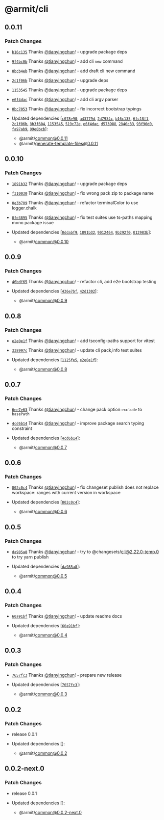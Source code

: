 # @armit/cli

## 0.0.11

### Patch Changes

- [`b16c135`](https://github.com/armitjs/armit/commit/b16c1355feb29e64d22d84066f39a93f35c8ca65) Thanks [@tianyingchun](https://github.com/tianyingchun)! - upgrade package deps

- [`9f4bc0b`](https://github.com/armitjs/armit/commit/9f4bc0bacc509309fd045a7f2bbe3fe61466560e) Thanks [@tianyingchun](https://github.com/tianyingchun)! - add cli `new` command

- [`8bcb4eb`](https://github.com/armitjs/armit/commit/8bcb4eb3f1f36c8c7ab8e0483eaf4b6610646964) Thanks [@tianyingchun](https://github.com/tianyingchun)! - add draft cli new command

- [`2c1f06b`](https://github.com/armitjs/armit/commit/2c1f06bc8de10ee63744f88138e7fed8e8d596b1) Thanks [@tianyingchun](https://github.com/tianyingchun)! - upgrade deps

- [`1153545`](https://github.com/armitjs/armit/commit/11535454cbce9c7cf4e07eec814f3436e3e73385) Thanks [@tianyingchun](https://github.com/tianyingchun)! - upgrade package deps

- [`e6f4dac`](https://github.com/armitjs/armit/commit/e6f4dac2c390f212f4264c1be188525707c23c7c) Thanks [@tianyingchun](https://github.com/tianyingchun)! - add cli argv parser

- [`0bc7053`](https://github.com/armitjs/armit/commit/0bc7053465fac9339dddbd2fe97b2f00d3da448f) Thanks [@tianyingchun](https://github.com/tianyingchun)! - fix incorrect bootstrap typings

- Updated dependencies [[`c078e90`](https://github.com/armitjs/armit/commit/c078e9027d3555cbcfa4bf1018eab7a7ffc964b8), [`a43779d`](https://github.com/armitjs/armit/commit/a43779ddd871471d40d7a1677ff884df50956ab9), [`2d7934c`](https://github.com/armitjs/armit/commit/2d7934c0bb70a4acc27f7ee346c259bb73e79e7a), [`b16c135`](https://github.com/armitjs/armit/commit/b16c1355feb29e64d22d84066f39a93f35c8ca65), [`6fc18f1`](https://github.com/armitjs/armit/commit/6fc18f1908ee307c9a3c390db7a1177eeba9a16b), [`2c1f06b`](https://github.com/armitjs/armit/commit/2c1f06bc8de10ee63744f88138e7fed8e8d596b1), [`8b3f604`](https://github.com/armitjs/armit/commit/8b3f60445ab203509cdb9ae3acb7b3305a414263), [`1153545`](https://github.com/armitjs/armit/commit/11535454cbce9c7cf4e07eec814f3436e3e73385), [`519c72e`](https://github.com/armitjs/armit/commit/519c72e5c41460a38340622c5b6d9edb05d71c72), [`e6f4dac`](https://github.com/armitjs/armit/commit/e6f4dac2c390f212f4264c1be188525707c23c7c), [`d573988`](https://github.com/armitjs/armit/commit/d57398849529b1a5d114e64f03d9dc82e6100da8), [`2840c33`](https://github.com/armitjs/armit/commit/2840c331b1fc484aee3a86b8adb490fb240e8884), [`93f90d0`](https://github.com/armitjs/armit/commit/93f90d0fdb71a4c7e6567e1317ab940d6cd49299), [`fa97ab9`](https://github.com/armitjs/armit/commit/fa97ab9d8dbfd4f42ed8feb9b3edbd636b3ba2a9), [`09e0bcb`](https://github.com/armitjs/armit/commit/09e0bcb6342c447301d0a4a359f9a8ada3f2def4)]:
  - @armit/common@0.0.11
  - @armit/generate-template-files@0.0.11

## 0.0.10

### Patch Changes

- [`1891b32`](https://github.com/armitjs/armit/commit/1891b32a9332c9204d30713e2777f7746236191c) Thanks [@tianyingchun](https://github.com/tianyingchun)! - upgrade package deps

- [`f310030`](https://github.com/armitjs/armit/commit/f31003080355b31d48d2684b797edcdb0ba7e749) Thanks [@tianyingchun](https://github.com/tianyingchun)! - fix wrong pack zip to package name

- [`0e3b709`](https://github.com/armitjs/armit/commit/0e3b709111307784abe982fe293784a6bbcc3711) Thanks [@tianyingchun](https://github.com/tianyingchun)! - refactor terminalColor to use logger.chalk

- [`0fe3895`](https://github.com/armitjs/armit/commit/0fe3895359bf72eda3a6233b8cbb525a723d7385) Thanks [@tianyingchun](https://github.com/tianyingchun)! - fix test suites use ts-paths mapping mono package issue

- Updated dependencies [[`0ddabf9`](https://github.com/armitjs/armit/commit/0ddabf91e3f9ffbd28132d4ac7c18135d925d503), [`1891b32`](https://github.com/armitjs/armit/commit/1891b32a9332c9204d30713e2777f7746236191c), [`9012464`](https://github.com/armitjs/armit/commit/90124640362de899e0aed35dc7bd51ae0b2aeea1), [`9b292f0`](https://github.com/armitjs/armit/commit/9b292f04deb16655366a36297389dce8013674ae), [`012983b`](https://github.com/armitjs/armit/commit/012983b918987144290e117c7fcc7b91af7d977e)]:
  - @armit/common@0.0.10

## 0.0.9

### Patch Changes

- [`46bdf65`](https://github.com/armitjs/armit/commit/46bdf6500a9e4f7358f2dadf3aa614986dd0603a) Thanks [@tianyingchun](https://github.com/tianyingchun)! - refactor cli, add e2e bootstrap testing

- Updated dependencies [[`436e7bf`](https://github.com/armitjs/armit/commit/436e7bfe866125e27ad5c8f49adb7ef5492a625e), [`42d1302`](https://github.com/armitjs/armit/commit/42d13026d928e335d2c07137d27b81186cb83646)]:
  - @armit/common@0.0.9

## 0.0.8

### Patch Changes

- [`e2e0e1f`](https://github.com/armitjs/armit/commit/e2e0e1f57192417511c66b9d525eb2c1b800e5d6) Thanks [@tianyingchun](https://github.com/tianyingchun)! - add tsconfig-paths support for vitest

- [`338997c`](https://github.com/armitjs/armit/commit/338997c531514a779f031e15b1d6e1001666d026) Thanks [@tianyingchun](https://github.com/tianyingchun)! - update cli pack,info test suites

- Updated dependencies [[`1125fe5`](https://github.com/armitjs/armit/commit/1125fe59025071a26c9433c6c08678644655f627), [`e2e0e1f`](https://github.com/armitjs/armit/commit/e2e0e1f57192417511c66b9d525eb2c1b800e5d6)]:
  - @armit/common@0.0.8

## 0.0.7

### Patch Changes

- [`6ee7e63`](https://github.com/armitjs/armit/commit/6ee7e63c9447cd5531234774b6cee8404cb080d1) Thanks [@tianyingchun](https://github.com/tianyingchun)! - change pack option `exclude` to `basePath`

- [`4cd6b14`](https://github.com/armitjs/armit/commit/4cd6b142223e1b6de75555ebe745c4fea220e383) Thanks [@tianyingchun](https://github.com/tianyingchun)! - improve package search typing constraint

- Updated dependencies [[`4cd6b14`](https://github.com/armitjs/armit/commit/4cd6b142223e1b6de75555ebe745c4fea220e383)]:
  - @armit/common@0.0.7

## 0.0.6

### Patch Changes

- [`802c0c4`](https://github.com/armitjs/armit/commit/802c0c424241f83e3ac28d2096319fd57bc6f3d7) Thanks [@tianyingchun](https://github.com/tianyingchun)! - fix changeset publish does not replace workspace: ranges with current version in workspace

- Updated dependencies [[`802c0c4`](https://github.com/armitjs/armit/commit/802c0c424241f83e3ac28d2096319fd57bc6f3d7)]:
  - @armit/common@0.0.6

## 0.0.5

### Patch Changes

- [`da985a8`](https://github.com/armitjs/armit/commit/da985a82b1f69c0520df10111dfb38470c0f025f) Thanks [@tianyingchun](https://github.com/tianyingchun)! - try to @changesets/cli@2.22.0-temp.0 to try yarn publish

- Updated dependencies [[`da985a8`](https://github.com/armitjs/armit/commit/da985a82b1f69c0520df10111dfb38470c0f025f)]:
  - @armit/common@0.0.5

## 0.0.4

### Patch Changes

- [`60a91bf`](https://github.com/armitjs/armit/commit/60a91bf0226878872933c0112f83addf79480a02) Thanks [@tianyingchun](https://github.com/tianyingchun)! - update readme docs

- Updated dependencies [[`60a91bf`](https://github.com/armitjs/armit/commit/60a91bf0226878872933c0112f83addf79480a02)]:
  - @armit/common@0.0.4

## 0.0.3

### Patch Changes

- [`7657fc3`](https://github.com/armitjs/armit/commit/7657fc32c590b7c07b125b3f340f27a7e75c104f) Thanks [@tianyingchun](https://github.com/tianyingchun)! - prepare new release

- Updated dependencies [[`7657fc3`](https://github.com/armitjs/armit/commit/7657fc32c590b7c07b125b3f340f27a7e75c104f)]:
  - @armit/common@0.0.3

## 0.0.2

### Patch Changes

- release 0.0.1

- Updated dependencies []:
  - @armit/common@0.0.2

## 0.0.2-next.0

### Patch Changes

- release 0.0.1

- Updated dependencies []:
  - @armit/common@0.0.2-next.0
